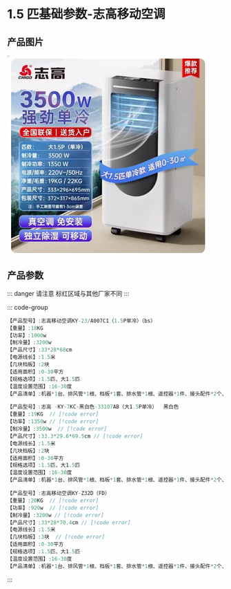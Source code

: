 # 1.5 匹基础参数-志高移动空调

## 产品图片

<img src="./img/1.5匹单冷.jpg" />

## 产品参数

::: danger 请注意
标红区域与其他厂家不同
:::

::: code-group

```c# [宝士] {1}
【产品型号】:志高移动空调KY-23/A007C1（1.5P单冷）（bs）
【重量】:18KG
【功率】:1000w
【制冷量】:3200w
【产品尺寸】:33*28*68cm
【电源线长】:1.5米
【几块档板】:2块
【适用面积】:0-30平方
【规格选项】:1.5匹、大1.5匹
【温度设置范围】:16-30度
【产品清单】:机器*1台、排风管*1根、档板*1套、排水管*1根、遥控器*1件、接头配件*2个、说明书*1
```

```c# [万爱]{1}
【产品型号】:志高 -KY-7KC-黑白色-33107AB（大1.5P单冷）  黑白色
【重量】:19KG  // [!code error]
【功率】:1350w // [!code error]
【制冷量】:3500w  // [!code error]
【产品尺寸】:33.3*29.6*69.5cm // [!code error]
【电源线长】:1.5米
【几块档板】:2块
【适用面积】:0-30平方
【规格选项】:1.5匹、大1.5匹
【温度设置范围】:16-30度
【产品清单】:机器*1台、排风管*1根、档板*1套、排水管*1根、遥控器*1件、接头配件*2个、说明书*1
```

```c# [富达]{1}
【产品型号】:志高移动空调KY-Z32D（FD）
【重量】:20KG  // [!code error]
【功率】:920w  // [!code error]
【制冷量】:3200w // [!code error]
【产品尺寸】:33*28*70.4cm // [!code error]
【电源线长】:1.5米
【几块档板】:3块  // [!code error]
【适用面积】:0-30平方
【规格选项】:1.5匹、大1.5匹
【温度设置范围】:16-30度
【产品清单】:机器*1台、排风管*1根、档板*1套、排水管*1根、遥控器*1件、接头配件*2个、说明书*1
```

:::
